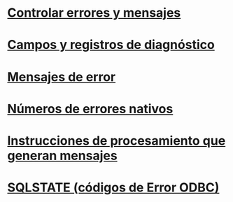 # [Controlar errores y mensajes](handling-errors-and-messages.md)
# [Campos y registros de diagnóstico](diagnostic-records-and-fields.md)
# [Mensajes de error](error-messages.md)
# [Números de errores nativos](native-error-numbers.md)
# [Instrucciones de procesamiento que generan mensajes](processing-statements-that-generate-messages.md)
# [SQLSTATE (códigos de Error ODBC)](sqlstate-odbc-error-codes.md)
